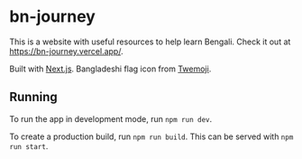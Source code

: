 # bn-journey
This is a website with useful resources to help learn Bengali. Check it out at https://bn-journey.vercel.app/.

Built with [Next.js](https://github.com/vercel/next.js). Bangladeshi flag icon from [Twemoji](https://github.com/jdecked/twemoji).

## Running
To run the app in development mode, run `npm run dev`.

To create a production build, run `npm run build`. This can be served with `npm run start`.